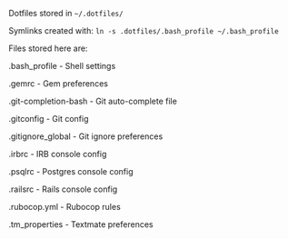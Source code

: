Dotfiles stored in `~/.dotfiles/`

Symlinks created with: `ln -s .dotfiles/.bash_profile ~/.bash_profile`

Files stored here are:

.bash_profile           - Shell settings

.gemrc                  - Gem preferences

.git-completion-bash    - Git auto-complete file

.gitconfig              - Git config

.gitignore_global       - Git ignore preferences

.irbrc                  - IRB console config

.psqlrc                 - Postgres console config

.railsrc                - Rails console config

.rubocop.yml            - Rubocop rules

.tm_properties          - Textmate preferences
